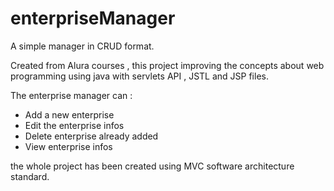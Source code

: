 # enterpriseManager
A simple manager in CRUD format.

Created from Alura courses , this project improving the concepts about web programming using java 
with servlets API , JSTL and JSP files.

The enterprise manager can :
- Add a new enterprise
- Edit the enterprise infos
- Delete enterprise already added 
- View enterprise infos

the whole project has been created using MVC software architecture standard.
